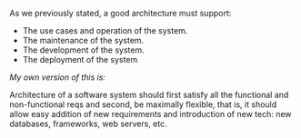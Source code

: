 As we previously stated, a good architecture must support:

- The use cases and operation of the system.
- The maintenance of the system.
- The development of the system.
- The deployment of the system

*My own version of this is:*

Architecture of a software system should first satisfy all the functional and non-functional reqs and second, be maximally flexible, that is, it should allow easy addition of new requirements and introduction of new tech: new databases, frameworks, web servers, etc.